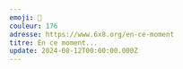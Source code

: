 ```yaml
---
emoji: 🎲
couleur: 176
adresse: https://www.6x8.org/en-ce-moment
titre: En ce moment...
update: 2024-08-12T00:00:00.000Z
---
```

